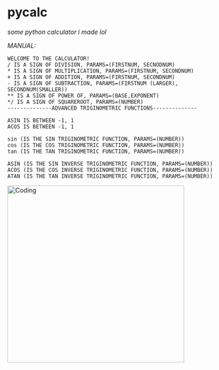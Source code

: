 # pycalc
*some python calculator i made lol*

*MANUAL:*
```
WELCOME TO THE CALCULATOR!
/ IS A SIGN OF DIVISION, PARAMS=(FIRSTNUM, SECNODNUM)
* IS A SIGN OF MULTIPLICATION, PARAMS=(FIRSTNUM, SECONDNUM)
+ IS A SIGN OF ADDITION, PARAMS=(FIRSTNUM, SECONDNUM)
- IS A SIGN OF SUBTRACTION, PARAMS=(FIRSTNUM (LARGER), SECONDNUM(SMALLER))
** IS A SIGN OF POWER OF, PARAMS=(BASE,EXPONENT)
*/ IS A SIGN OF SQUAREROOT, PARAMS=(NUMBER)
--------------ADVANCED TRIGINOMETRIC FUNCTIONS--------------

ASIN IS BETWEEN -1, 1
ACOS IS BETWEEN -1, 1

sin (IS THE SIN TRIGINOMETRIC FUNCTION, PARAMS=(NUMBER))
cos (IS THE COS TRIGINOMETRIC FUNCTION, PARAMS=(NUMBER))
tan (IS THE TAN TRIGINOMETRIC FUNCTION, PARAMS=(NUMBER))

ASIN (IS THE SIN INVERSE TRIGINOMETRIC FUNCTION, PARAMS=(NUMBER)) 
ACOS (IS THE COS INVERSE TRIGINOMETRIC FUNCTION, PARAMS=(NUMBER))
ATAN (IS THE TAN INVERSE TRIGINOMETRIC FUNCTION, PARAMS=(NUMBER))
```


<img align="center" alt="Coding" width="400" src="https://th.bing.com/th/id/R.b90acfa130e90e678cf51941d196448f?rik=vROLmixwqb4u%2bA&pid=ImgRaw&r=0">
